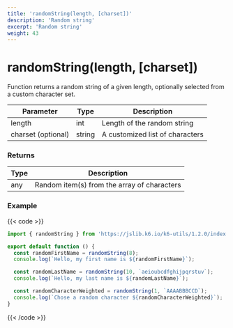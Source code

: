 ```yaml
---
title: 'randomString(length, [charset])'
description: 'Random string'
excerpt: 'Random string'
weight: 43
---
```


# randomString(length, [charset])

Function returns a random string of a given length, optionally selected from a custom character set.

| Parameter          | Type   | Description                     |
| ------------------ | ------ | ------------------------------- |
| length             | int    | Length of the random string     |
| charset (optional) | string | A customized list of characters |

### Returns

| Type | Description                                 |
| ---- | ------------------------------------------- |
| any  | Random item(s) from the array of characters |

### Example

{{< code >}}

```javascript
import { randomString } from 'https://jslib.k6.io/k6-utils/1.2.0/index.js';

export default function () {
  const randomFirstName = randomString(8);
  console.log(`Hello, my first name is ${randomFirstName}`);

  const randomLastName = randomString(10, `aeioubcdfghijpqrstuv`);
  console.log(`Hello, my last name is ${randomLastName}`);

  const randomCharacterWeighted = randomString(1, `AAAABBBCCD`);
  console.log(`Chose a random character ${randomCharacterWeighted}`);
}
```

{{< /code >}}
